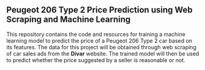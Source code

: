 ## Peugeot 206 Type 2 Price Prediction using Web Scraping and Machine Learning

This repository contains the code and resources for training a machine learning model to predict the price of a Peugeot 206 Type 2 car based on its features. The data for this project will be obtained through web scraping of car sales ads from the **Divar** website. The trained model will then be used to predict whether the price suggested by a seller is reasonable or not.

